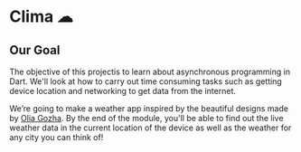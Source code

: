 


# Clima ☁

## Our Goal

The objective of this projectis to learn about asynchronous programming in Dart. We'll look at how to carry out time consuming tasks such as getting device location and networking to get data from the internet. 


We’re going to make a weather app inspired by the beautiful designs made by [Olia Gozha](https://dribbble.com/shots/4663154-). By the end of the module, you'll be able to find out the live weather data in the current location of the device as well as the weather for any city you can think of!


